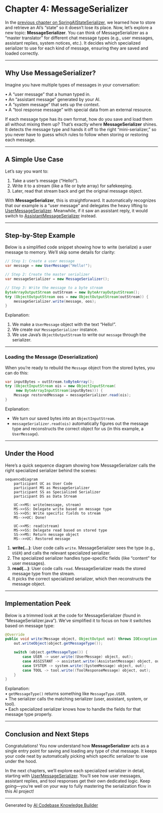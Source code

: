 # Chapter 4: MessageSerializer

In the [previous chapter on SpringAIStateSerializer](03_springaistateserializer_.md), we learned how to store and retrieve an AI’s “state” so it doesn’t lose its place. Now, let’s explore a new topic: **MessageSerializer**. You can think of MessageSerializer as a “master translator” for different chat message types (e.g., user messages, assistant replies, system notices, etc.). It decides which specialized serializer to use for each kind of message, ensuring they are saved and loaded correctly.

---

## Why Use MessageSerializer?

Imagine you have multiple types of messages in your conversation:

• A “user message” that a human typed in.  
• An “assistant message” generated by your AI.  
• A “system message” that sets up the context.  
• A “tool response message” with special data from an external resource.

If each message type has its own format, how do you save and load them all without mixing them up? That’s exactly where **MessageSerializer** shines. It detects the message type and hands it off to the right “mini-serializer,” so you never have to guess which rules to follow when storing or restoring each message.

---

## A Simple Use Case

Let’s say you want to:

1. Take a user’s message (“Hello!”).  
2. Write it to a stream (like a file or byte array) for safekeeping.  
3. Later, read that stream back and get the original message object.

With **MessageSerializer**, this is straightforward. It automatically recognizes that our example is a “user message” and delegates the heavy lifting to [UserMessageSerializer](05_usermessageserializer_.md). Meanwhile, if it saw an assistant reply, it would switch to [AssistantMessageSerializer](06_assistantmessageserializer_.md) instead.

---

## Step-by-Step Example

Below is a simplified code snippet showing how to write (serialize) a user message to memory. We’ll skip some details for clarity:

```java
// Step 1: Create a user message
var message = new UserMessage("Hello!");

// Step 2: Create the master serializer
var messageSerializer = new MessageSerializer();

// Step 3: Write the message to a byte stream
ByteArrayOutputStream outStream = new ByteArrayOutputStream();
try (ObjectOutputStream oos = new ObjectOutputStream(outStream)) {
    messageSerializer.write(message, oos);
}
```

Explanation:  
1. We make a `UserMessage` object with the text “Hello!”.  
2. We create our `MessageSerializer` instance.  
3. We use Java’s `ObjectOutputStream` to write our `message` through the serializer.

---

### Loading the Message (Deserialization)

When you’re ready to rebuild the `Message` object from the stored bytes, you can do this:

```java
var inputBytes = outStream.toByteArray();
try (ObjectInputStream ois = new ObjectInputStream(
     new ByteArrayInputStream(inputBytes))) {
    Message restoredMessage = messageSerializer.read(ois);
}
```

Explanation:  
- We turn our saved bytes into an `ObjectInputStream`.  
- `messageSerializer.read(ois)` automatically figures out the message type and reconstructs the correct object for us (in this example, a `UserMessage`).

---

## Under the Hood

Here’s a quick sequence diagram showing how MessageSerializer calls the right specialized serializer behind the scenes:

```mermaid
sequenceDiagram
    participant UC as User Code
    participant MS as MessageSerializer
    participant SS as Specialized Serializer
    participant DS as Data Stream

    UC->>MS: write(message, stream)
    MS->>SS: Delegate write based on message type
    SS->>DS: Write specific fields to stream
    MS-->>UC: Done!

    UC->>MS: read(stream)
    MS->>SS: Delegate read based on stored type
    SS->>MS: Return message object
    MS-->>UC: Restored message
```

1. **write(...)**: User code calls `write`. MessageSerializer sees the type (e.g., `USER`) and calls the relevant specialized serializer.  
2. The specialized serializer handles type-specific fields (like “content” for user messages).  
3. **read(...)**: User code calls `read`. MessageSerializer reads the stored message type from the stream.  
4. It picks the correct specialized serializer, which then reconstructs the message object.

---

## Implementation Peek

Below is a trimmed look at the code for MessageSerializer (found in “MessageSerializer.java”). We’ve simplified it to focus on how it switches based on message type:

```java
@Override
public void write(Message object, ObjectOutput out) throws IOException {
    out.writeObject(object.getMessageType());

    switch (object.getMessageType()) {
        case USER -> user.write((UserMessage) object, out);
        case ASSISTANT -> assistant.write((AssistantMessage) object, out);
        case SYSTEM -> system.write((SystemMessage) object, out);
        case TOOL -> tool.write((ToolResponseMessage) object, out);
    }
}
```

Explanation:  
• `getMessageType()` returns something like `MessageType.USER`.  
• The serializer calls the matching serializer (user, assistant, system, or tool).  
• Each specialized serializer knows how to handle the fields for that message type properly.

---

## Conclusion and Next Steps

Congratulations! You now understand how **MessageSerializer** acts as a single entry point for saving and loading any type of chat message. It keeps your code neat by automatically picking which specific serializer to use under the hood.

In the next chapters, we’ll explore each specialized serializer in detail, starting with [UserMessageSerializer](05_usermessageserializer_.md). You’ll see how user messages, assistant replies, and tool responses get their own dedicated logic. Keep going—you’re well on your way to fully mastering the serialization flow in this AI project!

---

Generated by [AI Codebase Knowledge Builder](https://github.com/The-Pocket/Tutorial-Codebase-Knowledge)